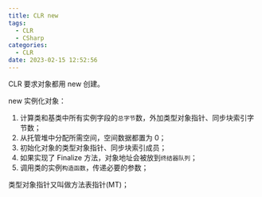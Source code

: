 ```yaml
---
title: CLR new
tags:
  - CLR
  - CSharp
categories:
  - CLR
date: 2023-02-15 12:52:56
---
```


CLR 要求对象都用 new 创建。

new 实例化对象：

1. 计算类和基类中所有实例字段的`总字节`数，外加类型对象指针、同步块索引字节数；
2. 从托管堆中分配所需空间，空间数据都置为 0；
3. 初始化对象的类型对象指针、同步块索引成员；
4. 如果实现了 Finalize 方法，对象地址会被放到`终结器队列`；
5. 调用类的实例`构造函数`，传递必要的参数；

类型对象指针又叫做方法表指针(MT)；
